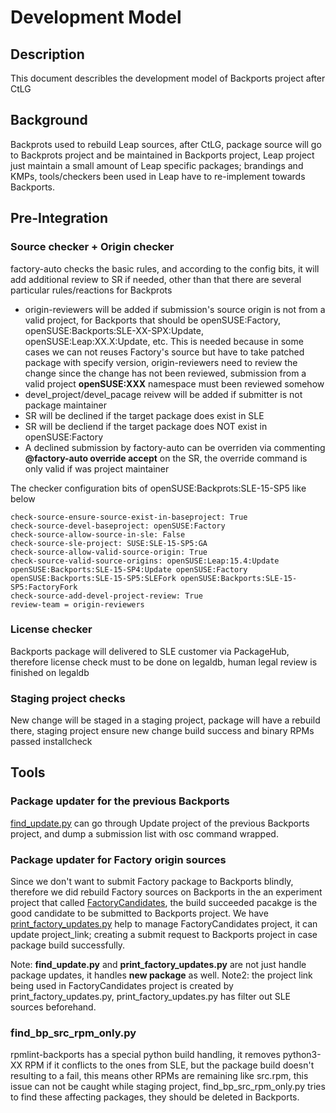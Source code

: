 # Development Model

## Description

This document describles the development model of Backports project after CtLG

## Background

Backprots used to rebuild Leap sources, after CtLG, package source will go to Backprots project and be maintained in Backports project, Leap project just maintain a small amount of Leap specific packages; brandings and KMPs, tools/checkers been used in Leap have to re-implement towards Backports.

## Pre-Integration

### Source checker + Origin checker

factory-auto checks the basic rules, and according to the config bits, it will add additional review to SR if needed, other than that there are several particular rules/reactions for Backprots

* origin-reviewers will be added if submission's source origin is not from a valid project, for Backports that should be openSUSE:Factory, openSUSE:Backports:SLE-XX-SPX:Update, openSUSE:Leap:XX.X:Update, etc. This is needed because in some cases we can not reuses Factory's source but have to take patched package with specify version, origin-reviewers need to review the change since the change has not been reviewed, submission from a valid project __openSUSE:XXX__ namespace must been reviewed somehow
* devel_project/devel_pacage reivew will be added if submitter is not package maintainer
* SR will be declined if the target package does exist in SLE
* SR will be decliend if the target package does NOT exist in openSUSE:Factory
* A declined submission by factory-auto can be overriden via commenting __@factory-auto override accept__ on the SR, the override command is only valid if was project maintainer

The checker configuration bits of openSUSE:Backprots:SLE-15-SP5 like below

```
check-source-ensure-source-exist-in-baseproject: True
check-source-devel-baseproject: openSUSE:Factory
check-source-allow-source-in-sle: False
check-source-sle-project: SUSE:SLE-15-SP5:GA
check-source-allow-valid-source-origin: True
check-source-valid-source-origins: openSUSE:Leap:15.4:Update openSUSE:Backports:SLE-15-SP4:Update openSUSE:Factory openSUSE:Backports:SLE-15-SP5:SLEFork openSUSE:Backports:SLE-15-SP5:FactoryFork
check-source-add-devel-project-review: True
review-team = origin-reviewers
```

### License checker

Backports package will delivered to SLE customer via PackageHub, therefore license check must to be done on legaldb, human legal review is finished on legaldb

### Staging project checks

New change will be staged in a staging project, package will have a rebuild there, staging project ensure new change build success and binary RPMs passed installcheck

## Tools

### Package updater for the previous Backports

[find_update.py](https://github.com/nilxam/leap_development/blob/master/scripts/find_update.py) can go through Update project of the previous Backports project, and dump a submission list with osc command
wrapped.

### Package updater for Factory origin sources

Since we don't want to submit Factory package to Backports blindly, therefore we did rebuild Factory sources on Backports in the an experiment project that called [FactoryCandidates](https://build.opensuse.org/project/show/openSUSE:Backports:SLE-15-SP5:FactoryCandidates), the build succeeded pacakge is the good candidate  to be submitted to Backports project. We have [print_factory_updates.py](https://github.com/nilxam/leap_development/blob/master/scripts/print_factory_updates.py) help to manage FactoryCandidates project, it can update project_link; creating a submit request to Backports project in case package build successfully.

Note: **find_update.py** and **print_factory_updates.py** are not just handle package updates, it handles __new package__ as well.
Note2: the project link being used in FactoryCandidates project is created by print_factory_updates.py, print_factory_updates.py has filter out SLE sources beforehand.

### find_bp_src_rpm_only.py

rpmlint-backports has a special python build handling, it removes python3-XX RPM if it conflicts to the ones from SLE, but the package build doesn't resulting to a fail, this means other RPMs are remaining like src.rpm, this issue can not be caught while staging project, find_bp_src_rpm_only.py tries to find these affecting packages, they should be deleted in Backports.
